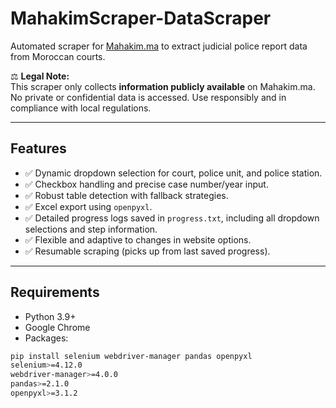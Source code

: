 # MahakimScraper-DataScraper

Automated scraper for [Mahakim.ma](https://www.mahakim.ma) to extract judicial police report data from Moroccan courts.  

⚖️ **Legal Note:**  
This scraper only collects **information publicly available** on Mahakim.ma. No private or confidential data is accessed. Use responsibly and in compliance with local regulations.

---

## Features

- ✅ Dynamic dropdown selection for court, police unit, and police station.
- ✅ Checkbox handling and precise case number/year input.
- ✅ Robust table detection with fallback strategies.
- ✅ Excel export using `openpyxl`.
- ✅ Detailed progress logs saved in `progress.txt`, including all dropdown selections and step information.
- ✅ Flexible and adaptive to changes in website options.
- ✅ Resumable scraping (picks up from last saved progress).

---

## Requirements

- Python 3.9+
- Google Chrome
- Packages:

```bash
pip install selenium webdriver-manager pandas openpyxl
selenium>=4.12.0
webdriver-manager>=4.0.0
pandas>=2.1.0
openpyxl>=3.1.2
